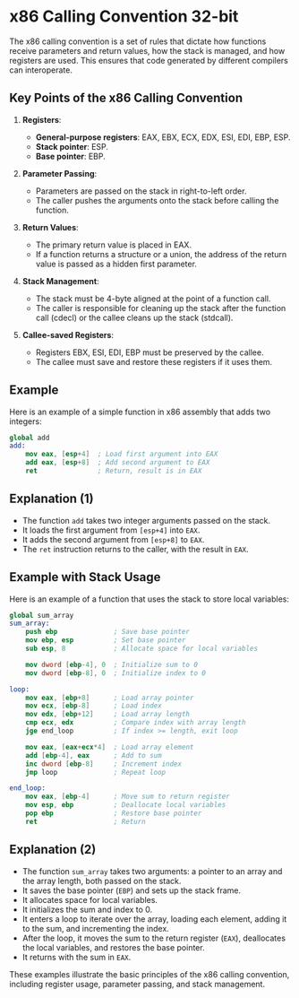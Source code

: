 # x86 Calling Convention 32-bit

The x86 calling convention is a set of rules that dictate how functions receive parameters and return values, how the stack is managed, and how registers are used. This ensures that code generated by different compilers can interoperate.

## Key Points of the x86 Calling Convention

1. **Registers**:
    - **General-purpose registers**: EAX, EBX, ECX, EDX, ESI, EDI, EBP, ESP.
    - **Stack pointer**: ESP.
    - **Base pointer**: EBP.

2. **Parameter Passing**:
    - Parameters are passed on the stack in right-to-left order.
    - The caller pushes the arguments onto the stack before calling the function.

3. **Return Values**:
    - The primary return value is placed in EAX.
    - If a function returns a structure or a union, the address of the return value is passed as a hidden first parameter.

4. **Stack Management**:
    - The stack must be 4-byte aligned at the point of a function call.
    - The caller is responsible for cleaning up the stack after the function call (cdecl) or the callee cleans up the stack (stdcall).

5. **Callee-saved Registers**:
    - Registers EBX, ESI, EDI, EBP must be preserved by the callee.
    - The callee must save and restore these registers if it uses them.

## Example

Here is an example of a simple function in x86 assembly that adds two integers:

```nasm
global add
add:
    mov eax, [esp+4]  ; Load first argument into EAX
    add eax, [esp+8]  ; Add second argument to EAX
    ret               ; Return, result is in EAX
```

## Explanation (1)

- The function `add` takes two integer arguments passed on the stack.
- It loads the first argument from `[esp+4]` into `EAX`.
- It adds the second argument from `[esp+8]` to `EAX`.
- The `ret` instruction returns to the caller, with the result in `EAX`.

## Example with Stack Usage

Here is an example of a function that uses the stack to store local variables:

```nasm
global sum_array
sum_array:
    push ebp              ; Save base pointer
    mov ebp, esp          ; Set base pointer
    sub esp, 8            ; Allocate space for local variables

    mov dword [ebp-4], 0  ; Initialize sum to 0
    mov dword [ebp-8], 0  ; Initialize index to 0

loop:
    mov eax, [ebp+8]      ; Load array pointer
    mov ecx, [ebp-8]      ; Load index
    mov edx, [ebp+12]     ; Load array length
    cmp ecx, edx          ; Compare index with array length
    jge end_loop          ; If index >= length, exit loop

    mov eax, [eax+ecx*4]  ; Load array element
    add [ebp-4], eax      ; Add to sum
    inc dword [ebp-8]     ; Increment index
    jmp loop              ; Repeat loop

end_loop:
    mov eax, [ebp-4]      ; Move sum to return register
    mov esp, ebp          ; Deallocate local variables
    pop ebp               ; Restore base pointer
    ret                   ; Return
```

## Explanation (2)

- The function `sum_array` takes two arguments: a pointer to an array and the array length, both passed on the stack.
- It saves the base pointer (`EBP`) and sets up the stack frame.
- It allocates space for local variables.
- It initializes the sum and index to 0.
- It enters a loop to iterate over the array, loading each element, adding it to the sum, and incrementing the index.
- After the loop, it moves the sum to the return register (`EAX`), deallocates the local variables, and restores the base pointer.
- It returns with the sum in `EAX`.

These examples illustrate the basic principles of the x86 calling convention, including register usage, parameter passing, and stack management.